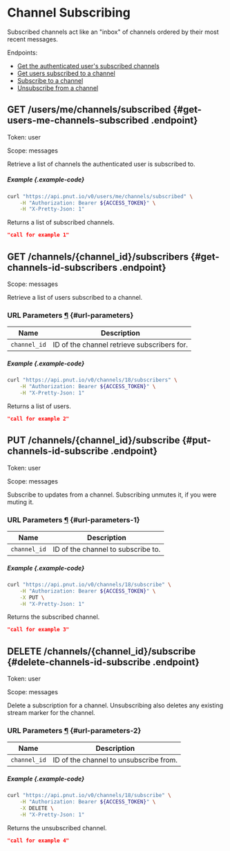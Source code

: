 # Channel Subscribing

Subscribed channels act like an "inbox" of channels ordered by their most recent messages.

Endpoints:

* [Get the authenticated user's subscribed channels](#get-users-me-channels-subscribed)
* [Get users subscribed to a channel](#get-channels-id-subscribers)
* [Subscribe to a channel](#put-channels-id-subscribe)
* [Unsubscribe from a channel](#delete-channels-id-subscribe)


## <span class="method method-get">GET</span> /users/me/channels/subscribed {#get-users-me-channels-subscribed .endpoint}

Token: <span class="endpoint-meta">user</span>

Scope: <span class="endpoint-meta">messages</span>

Retrieve a list of channels the authenticated user is subscribed to.

##### Example {.example-code}

```bash
curl "https://api.pnut.io/v0/users/me/channels/subscribed" \
    -H "Authorization: Bearer ${ACCESS_TOKEN}" \
    -H "X-Pretty-Json: 1"
```

Returns a list of subscribed channels.

```json
"call for example 1"
```



## <span class="method method-get">GET</span> /channels/<span class="call-param">{channel_id}</span>/subscribers {#get-channels-id-subscribers .endpoint}

Scope: <span class="endpoint-meta">messages</span>

Retrieve a list of users subscribed to a channel.

### URL Parameters [&para;](#url-parameters) {#url-parameters}

Name|Description
-|-
`channel_id`|ID of the channel retrieve subscribers for.


##### Example {.example-code}

```bash
curl "https://api.pnut.io/v0/channels/18/subscribers" \
    -H "Authorization: Bearer ${ACCESS_TOKEN}" \
    -H "X-Pretty-Json: 1"
```

Returns a list of users.

```json
"call for example 2"
```



## <span class="method method-put">PUT</span> /channels/<span class="call-param">{channel_id}</span>/subscribe {#put-channels-id-subscribe .endpoint}

Token: <span class="endpoint-meta">user</span>

Scope: <span class="endpoint-meta">messages</span>

Subscribe to updates from a channel. Subscribing unmutes it, if you were muting it.

### URL Parameters [&para;](#url-parameters-1) {#url-parameters-1}

Name|Description
-|-
`channel_id`|ID of the channel to subscribe to.


##### Example {.example-code}

```bash
curl "https://api.pnut.io/v0/channels/18/subscribe" \
    -H "Authorization: Bearer ${ACCESS_TOKEN}" \
    -X PUT \
    -H "X-Pretty-Json: 1"
```

Returns the subscribed channel.

```json
"call for example 3"
```



## <span class="method method-delete">DELETE</span> /channels/<span class="call-param">{channel_id}</span>/subscribe {#delete-channels-id-subscribe .endpoint}

Token: <span class="endpoint-meta">user</span>

Scope: <span class="endpoint-meta">messages</span>

Delete a subscription for a channel. Unsubscribing also deletes any existing stream marker for the channel.

### URL Parameters [&para;](#url-parameters-2) {#url-parameters-2}

Name|Description
-|-
`channel_id`|ID of the channel to unsubscribe from.


##### Example {.example-code}

```bash
curl "https://api.pnut.io/v0/channels/18/subscribe" \
    -H "Authorization: Bearer ${ACCESS_TOKEN}" \
    -X DELETE \
    -H "X-Pretty-Json: 1"
```

Returns the unsubscribed channel.

```json
"call for example 4"
```